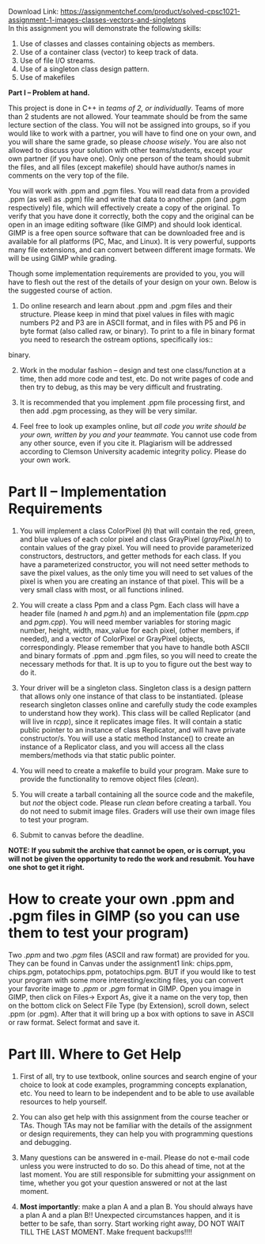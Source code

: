 Download Link: https://assignmentchef.com/product/solved-cpsc1021-assignment-1-images-classes-vectors-and-singletons
<br>
In this assignment you will demonstrate the following skills:

<ol>

 <li>Use of classes and classes containing objects as members.</li>

 <li>Use of a container class (vector) to keep track of data.</li>

 <li>Use of file I/O streams.</li>

 <li>Use of a singleton class design pattern.</li>

 <li>Use of makefiles</li>

</ol>

<strong> </strong>

<strong>Part I – Problem at hand.  </strong>

This project is done in C++ in <em>teams of 2, or individually</em>. Teams of more than 2 students are not allowed. Your teammate should be from the same lecture section of the class. You will not be assigned into groups, so if you would like to work with a partner, you will have to find one on your own, and you will share the same grade, so please <em>choose wisely</em>. You are also not allowed to discuss your solution with other teams/students, except your own partner (if you have one). Only one person of the team should submit the files, and all files (except makefile) should have author/s names in comments on the very top of the file.

You will work with .ppm and .pgm files. You will read data from a provided .ppm (as well as .pgm) file and write that data to another .ppm (and .pgm respectively) file, which will effectively create a copy of the original. To verify that you have done it correctly, both the copy and the original can be open in an image editing software (like GIMP) and should look identical. GIMP is a free open source software that can be downloaded free and is available for all platforms (PC, Mac, and Linux). It is very powerful, supports many file extensions, and can convert between different image formats. We will be using GIMP while grading.

Though some implementation requirements are provided to you, you will have to flesh out the rest of the details of your design on your own.  Below is the suggested course of action.

<ol>

 <li>Do online research and learn about .ppm and .pgm files and their structure. Please keep in mind that pixel values in files with magic numbers P2 and P3 are in ASCII format, and in files with P5 and P6 in byte format (also called raw, or binary). To print to a file in binary format you need to research the ostream options, specifically ios::</li>

</ol>

binary.




<ol start="2">

 <li>Work in the modular fashion – design and test one class/function at a time, then add more code and test, etc. Do not write pages of code and then try to debug, as this may be very difficult and frustrating.</li>

</ol>




<ol start="3">

 <li>It is recommended that you implement .ppm file processing first, and then add .pgm processing, as they will be very similar.</li>

</ol>




<ol start="4">

 <li>Feel free to look up examples online, but <em>all code you write should be your own, written by you and your teammate. </em>You cannot use code from any other source, even if you cite it. Plagiarism will be addressed according to Clemson University academic integrity policy. Please do your own work.</li>

</ol>




<h1>Part II – Implementation Requirements</h1>

<strong> </strong>

<ol>

 <li>You will implement a class ColorPixel (<em>h</em>) that will contain the red, green, and blue values of each color pixel and class GrayPixel (<em>grayPixel.h</em>) to contain values of the gray pixel. You will need to provide parameterized constructors, destructors, and getter methods for each class. If you have a parameterized constructor, you will not need setter methods to save the pixel values, as the only time you will need to set values of the pixel is when you are creating an instance of that pixel. This will be a very small class with most, or all functions inlined.</li>

</ol>




<ol start="2">

 <li>You will create a class Ppm and a class Pgm. Each class will have a header file (named <em>h</em> and <em>pgm.h</em>) and an implementation file (<em>ppm.cpp</em> and <em>pgm.cpp</em>). You will need member variables for storing magic number, height, width, max_value for each pixel, (other members, if needed), and a vector of ColorPixel or GrayPixel objects, correspondingly. Please remember that you have to handle both ASCII and binary formats of .ppm and .pgm files, so you will need to create the necessary methods for that. It is up to you to figure out the best way to do it.</li>

</ol>




<ol start="3">

 <li>Your driver will be a singleton class. Singleton class is a design pattern that allows only one instance of that class to be instantiated. (please research singleton classes online and carefully study the code examples to understand how they work). This class will be called Replicator (and will live in r<em>cpp</em>), since it replicates image files. It will contain a static public pointer to an instance of class Replicator, and will have private constructor/s. You will use a static method Instance() to create an instance of a Replicator class, and you will access all the class members/methods via that static public pointer.</li>

</ol>




<ol start="4">

 <li>You will need to create a makefile to build your program. Make sure to provide the functionality to remove object files (<em>clean</em>).</li>

</ol>




<ol start="5">

 <li>You will create a tarball containing all the source code and the makefile, but <em>not</em> the object code. Please run <em>clean</em> before creating a tarball. You do not need to submit image files. Graders will use their own image files to test your program.</li>

</ol>




<ol start="6">

 <li>Submit to canvas before the deadline.</li>

</ol>

<strong> </strong>

<strong>           </strong><strong>NOTE: If you submit the archive that cannot be open, or is corrupt, you will not be given             the opportunity to redo the work and resubmit. You have one shot to get it right.  </strong>







<h1>How to create your own .ppm and .pgm files in GIMP (so you can use them to test your program)</h1>

<strong> </strong>

Two <em>.ppm</em> and two <em>.pgm</em> files (ASCII and raw format) are provided for you. They can be found in Canvas under the assignment1 link: chips.ppm, chips.pgm, potatochips.ppm, potatochips.pgm. BUT if you would like to test your program with some more interesting/exciting files, you can convert your favorite image to <em>.ppm</em> or <em>.pgm</em> format in GIMP. Open you image in GIMP, then click on  Files-&gt; Export As, give it a name on the very top, then on the bottom click on Select File Type (by Extension), scroll down, select .ppm (or .pgm). After that it will bring up a box with options to save in ASCII or raw format. Select format and save it.




<h1>Part III. Where to Get Help</h1>

<strong> </strong>

<ol>

 <li>First of all, try to use textbook, online sources and search engine of your choice to look at code examples, programming concepts explanation, etc. You need to learn to be independent and to be able to use available resources to help yourself.</li>

</ol>




<ol start="2">

 <li>You can also get help with this assignment from the course teacher or TAs. Though TAs may not be familiar with the details of the assignment or design requirements, they can help you with programming questions and debugging.</li>

</ol>




<ol start="3">

 <li>Many questions can be answered in e-mail. Please do not e-mail code unless you were instructed to do so. Do this ahead of time, not at the last moment. You are still responsible for submitting your assignment on time, whether you got your question answered or not at the last moment.</li>

</ol>




<ol start="4">

 <li><strong>Most importantly</strong>: make a plan A and a plan B. You should always have a plan A and a plan B!! Unexpected circumstances happen, and it is better to be safe, than sorry. Start working right away, DO NOT WAIT TILL THE LAST MOMENT. Make frequent backups!!!!</li>

</ol>








